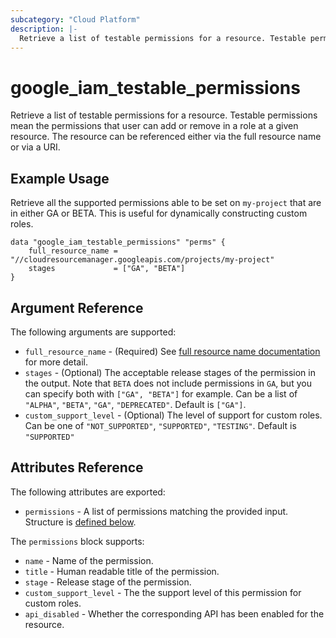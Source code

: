 ```yaml
---
subcategory: "Cloud Platform"
description: |-
  Retrieve a list of testable permissions for a resource. Testable permissions mean the permissions that user can add or remove in a role at a given resource. The resource can be referenced either via the full resource name or via a URI.
---
```


# google_iam_testable_permissions

Retrieve a list of testable permissions for a resource. Testable permissions mean the permissions that user can add or remove in a role at a given resource. The resource can be referenced either via the full resource name or via a URI.

## Example Usage

Retrieve all the supported permissions able to be set on `my-project` that are in either GA or BETA. This is useful for dynamically constructing custom roles.

```hcl
data "google_iam_testable_permissions" "perms" {
	full_resource_name = "//cloudresourcemanager.googleapis.com/projects/my-project"
	stages             = ["GA", "BETA"]
}
```

## Argument Reference

The following arguments are supported:

* `full_resource_name` - (Required) See [full resource name documentation](https://cloud.google.com/apis/design/resource_names#full_resource_name) for more detail.
* `stages` - (Optional) The acceptable release stages of the permission in the output. Note that `BETA` does not include permissions in `GA`, but you can specify both with `["GA", "BETA"]` for example. Can be a list of `"ALPHA"`, `"BETA"`, `"GA"`, `"DEPRECATED"`. Default is `["GA"]`.
* `custom_support_level` - (Optional) The level of support for custom roles. Can be one of `"NOT_SUPPORTED"`, `"SUPPORTED"`, `"TESTING"`. Default is `"SUPPORTED"`

## Attributes Reference

The following attributes are exported:

* `permissions` - A list of permissions matching the provided input. Structure is [defined below](#nested_permissions).

<a name="nested_permissions"></a>The `permissions` block supports:

* `name` - Name of the permission.
* `title` - Human readable title of the permission.
* `stage` - Release stage of the permission.
* `custom_support_level` - The the support level of this permission for custom roles.
* `api_disabled` - Whether the corresponding API has been enabled for the resource.

